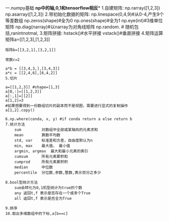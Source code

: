 

一.numpy基础
	******np中的轴,0,1和tensorflow相反*******
	1.自建矩阵:
		np.rarray([1,2,3])
		np.asarray([1,2,3])
	2.带初始化数据的矩阵:
		np.linespace(0,4,9)#从0-4,产生9个等差数组
		np.zeros(shape)#全为0
		np.ones(shape)#全为1
		np.eye(int)#3维单位矩阵
		np.diag(narray)#以narray为对角线矩阵
		np.random. # 随机包括,ranintnotmal,
	3.矩阵拼接:
	hstack()#水平拼接
	vstack()#垂直拼接
	4.矩阵运算
	矩阵a=[[1,2,3],[1,2,3]]

	矩阵b=[[3,2,1],[3,2,1]]

	常数c=2

	a*b = [[3,4,3,],[3,4,3]]
	a*c = [[2,4,6],[6,4,2]]
	5.切片

	a=[[1,2,3]] #shape=[1,3]
	a[0,:]=[[1,2,3]]
	a[:,1]=[[2]]
	a[1,2]=3
	#如果想要得到一份数组切片的副本而不是视图，需要进行显式的复制操作
	a[1,2].copy()

	6.np.where(conda, x, y) #if conda return a else return b
	7.统计方法
		sum         对数组中全部或某轴向的元素求和
		mean        算数平均数
		std, var    标准差和方差，自由度默认为n
		min, max    最大值， 最小值
		argmin, argmax  最大和最小元素的索引
		cumsum      所有元素累积和
		cumprod     所有元素累积积
		median      中位数
		percentile  分位数,参数,整数,表示百分之多少

	8.bool型统计方法
		sum会转化为0,1机型统计为true的个数
		any 返回t,f 表示是否存在一个或多个True
		all 返回t,f 表示是否全为True

	9.排序
	10.取出多维数组中的下标,a[b==c]
